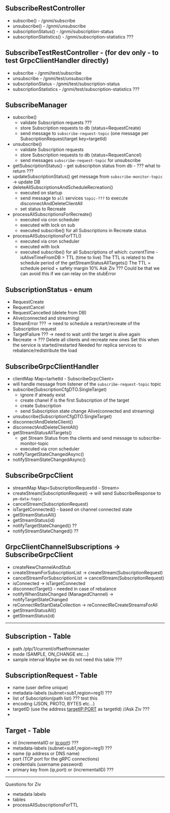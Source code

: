 ## SubscribeRestController
 - subscribe() - /gnmi/subscribe
 - unsubscribe() - /gnmi/unsubscribe
 - subscriptionStatus() - /gnmi/subscription-status
 - subscriptionStatistics() - /gnmi/subscription-statistics ???

## SubscribeTestRestController - (for dev only - to test GrpcClientHandler directly)
 - subscribe - /gnmi/test/subscribe
 - unsubscribe - /gnmi/test/unsubscribe
 - subscriptionStatus - /gnmi/test/subscription-status
 - subscriptionStatistics - /gnmi/test/subscription-statistics ???

## SubscribeManager
 - subscribe() 
   - validate Subscription requests ???
   - store Subscription requests to db (status=RequestCreate)
   - send message to `subscribe-request-topic` (one message per SubscriptionRequest/target key=targetId) 
 - unsubscribe()
    - validate Subscription requests
    - store Subscription requests to db (status=RequestCancel)
    - send messages `subscribe-request-topic` for unsubscribe
 - getSubscriptionStatus() - get subscription status from db - ???  what to return ???
 - updateSubscriptionStatus() get message from `subscribe-monitor-topic` -> update DB
 - deleteAllSubscriptionsAndScheduleRecreation()
   - executed on startup
   - send message to `all` services `topic-???` to execute disconnectAndDeleteClientAll
   - set status to Recreate
 - processAllSubscriptionsForRecreate()
   - executed via cron scheduler
   - executed with lock on sub 
   - executed subscribe() for all Subscriptions in Recreate status
 - processAllSubscriptionsForTTL()
   - executed via cron scheduler
   - executed with lock
   - executed subscribe() for all Subscriptions of which:
     currentTime - isAliveTimeFromDB > TTL (time to live)
     The TTL is related to the schedule period of the getStreamStatusAllTargets()
     The TTL = schedule period + safety margin 10%
     Ask Ziv ??? 
     Could be that we can avoid this if we can relay on the stubError  

## SubscriptionStatus - enum
 - RequestCreate  
 - RequestCancel
 - RequestCancelled (delete from DB)
 - Alive(connected and streaming)
 - StreamError ??? -> need to schedule a restart/recreate of the Subscription request  
 - TargetFailure ??? -> need to wait until the target is alive again
 - Recreate -> ??? Delete all clients and recreate new ones 
                   Set this when the service is started/restarted 
                   Needed for replica services to rebalance/redistribute the load 

## SubscribeGrpcClientHandler
 - clientMap Map<tarhetId - SubscribeGrpcClient>
 - will handle message from listener of the `subscribe-request-topic` topic
 - subscribe(SubscriptionCfgDTO.SingleTarget) 
   - ignore if already exist
   - create chanel if is the first Subscription of the target 
   - create Subscription
   - send Subscription state change Alive(connected and streaming)
 - unsubscribe(SubscriptionCfgDTO.SingleTarget)
 - disconnectAndDeleteClient()
 - disconnectAndDeleteClientAll()
 - getStreamStatusAllTargets() 
   - get Stream Status from tha clients and send message to subscribe-monitor-topic
   - executed via cron scheduler
 - notifyTargetStateChangedAsync() 
 - notifyStreamStateChangedAsync()  
   
## SubscribeGrpcClient
 - streamMap Map<SubscriptionRequestId - Stream>
 - createStream(SubscriptionRequest) -> will send SubscribeResponse to `pm-data-topic` 
 - cancelStream(SubscriptionRequest)
 - isTargetConnected() - based on channel connected state
 - getStreamStatusAll()
 - getStreamStatus(id)
 - notifyTargetStateChanged() ??
 - notifyStreamStateChanged() ??
## GrpcClientChannelSubscriptions -> SubscribeGrpcClient
 - createNewChannelAndStub
 - createStreamForSubscriptionList -> createStream(SubscriptionRequest)
 - cancelStreamForSubscriptionList -> cancelStream(SubscriptionRequest)
 - isConnected -> isTargetConnected
 - disconnectTarget() - needed in case of rebalance
 - notifyWhenStateChanged (ManagedChannel) -> notifyTargetStateChanged
 - reConnectReStartDataCollection -> reConnectReCreateStreamsForAll
 - getStreamStatusAll()
 - getStreamStatus(id)

---

## Subscription - Table  
 - path  /ptp/1/current/offsetfrommaster
 - mode (SAMPLE, ON_CHANGE etc...)
 - sample interval
Maybe we do not need this table ???

## SubscriptionRequest - Table
 - name (user define unique)
 - metadata-labels (subnet=sub1,region=reg1) ???
 - list of Subscription(path list) ??? test this 
 - encoding (JSON, PROTO, BYTES etc...)
 - targetID (use the address <targetIP:PORT> as targetId) //Ask Ziv ???
 - 

## Target - Table
 - id (incrementalID or <ip:port>) ???
 - metadata-labels (subnet=sub1,region=reg1) ???
 - name (ip address or DNS name)
 - port (TCP port for the gRPC connections)
 - credentials (username password)
 - primary key from (ip,port) or (incrementalID) ???
  
---
Questions for Ziv
 - metadata labels 
 - tables
 - processAllSubscriptionsForTTL 
  